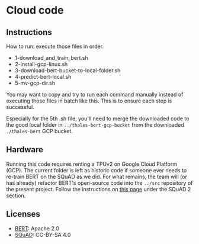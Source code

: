 # Cloud code

## Instructions

How to run: execute those files in order.
- 1-download_and_train_bert.sh
- 2-install-gcp-linux.sh
- 3-download-bert-bucket-to-local-folder.sh
- 4-predict-bert-local.sh
- 5-mv-gcp-dir.sh

You may want to copy and try to run each command manually instead of executing those files in batch like this. This is to ensure each step is successful.

Especially for the 5th .sh file, you'll need to merge the downloaded code to the good local folder in `../thales-bert-gcp-bucket` from the downloaded `./thales-bert` GCP bucket.

## Hardware

Running this code requires renting a TPUv2 on Google Cloud Platform (GCP). The current folder is left as historic code if someone ever needs to re-train BERT on the SQuAD as we did. For what remains, the team will (or has already) refactor BERT's open-source code into the `../src` repository of the present project. Follow the instructions on [this page](https://github.com/google-research/bert) under the SQuAD 2 section.

## Licenses

- [BERT](https://github.com/google-research/bert): Apache 2.0
- [SQuAD](https://rajpurkar.github.io/SQuAD-explorer/): CC-BY-SA 4.0

